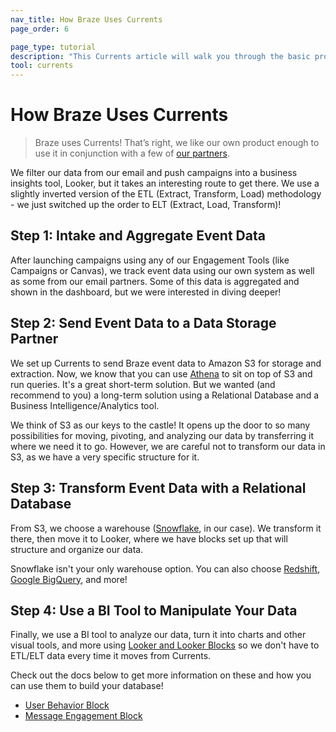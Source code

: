 ```yaml
---
nav_title: How Braze Uses Currents
page_order: 6

page_type: tutorial
description: "This Currents article will walk you through the basic process for setting up proper intakes for event data, as well as moving it into a database and BI tool."
tool: currents
---
```


# How Braze Uses Currents

> Braze uses Currents! That’s right, we like our own product enough to use it in conjunction with a few of [our partners]({{site.baseurl}}/user_guide/data_and_analytics/braze_currents/available_partners/).

We filter our data from our email and push campaigns into a business insights tool, Looker, but it takes an interesting route to get there. We use a slightly inverted version of the ETL (Extract, Transform, Load) methodology - we just switched up the order to ELT (Extract, Load, Transform)!

## Step 1: Intake and Aggregate Event Data

After launching campaigns using any of our Engagement Tools (like Campaigns or Canvas), we track event data using our own system as well as some from our email partners. Some of this data is aggregated and shown in the dashboard, but we were interested in diving deeper!

## Step 2: Send Event Data to a Data Storage Partner

We set up Currents to send Braze event data to Amazon S3 for storage and extraction. Now, we know that you can use [Athena][2] to sit on top of S3 and run queries. It's a great short-term solution. But we wanted (and recommend to you) a long-term solution using a Relational Database and a Business Intelligence/Analytics tool.

We think of S3 as our keys to the castle! It opens up the door to so many possibilities for moving, pivoting, and analyzing our data by transferring it where we need it to go. However, we are careful not to transform our data in S3, as we have a very specific structure for it.

## Step 3: Transform Event Data with a Relational Database

From S3, we choose a warehouse ([Snowflake](https://www.snowflake.com/try-the-data-warehouse-built-for-the-cloud/?&utm_medium=search&utm_source=adwords&utm_campaign=NA%20-%20Branded&utm_adgroup=NA%20-%20Branded%20Snowflake%20-%20Data&utm_term=%2Bsnowflake%20%2Bdata&utm_region=NA&gclid=EAIaIQobChMI0vLv6uDA3gIVEFqGCh3aiwMzEAAYASAAEgI72fD_BwE), in our case). We transform it there, then move it to Looker, where we have blocks set up that will structure and organize our data.

Snowflake isn't your only warehouse option. You can also choose [Redshift](https://aws.amazon.com/redshift/), [Google BigQuery](https://cloud.google.com/bigquery/?utm_source=google&utm_medium=cpc&utm_campaign=na-US-all-en-dr-bkws-all-all-trial-p-dr-1003905&utm_content=text-ad-none-any-DEV_c-CRE_288551384566-ADGP_Hybrid+%7C+AW+SEM+%7C+BKWS+%7C+US+%7C+en+%7C+PHR+~+Big+Data+~+BigQuery+~+google+bigquery-KWID_43700035823403663-kwd-300487425311&utm_term=KW_google%20bigquery-ST_google+bigquery&gclid=EAIaIQobChMIl9OK8uHA3gIVyVmGCh1lFgB-EAAYASAAEgIfWfD_BwE), and more!

## Step 4: Use a BI Tool to Manipulate Your Data

Finally, we use a BI tool to analyze our data, turn it into charts and other visual tools, and more using [Looker and Looker Blocks](https://looker.com/platform/blocks/directory?utm_campaign=7012R000000fxfC&utm_source=other&utm_medium=email&utm_content=brazedirectreferral&utm_term=braze_direct#braze) so we don't have to ETL/ELT data every time it moves from Currents.

Check out the docs below to get more information on these and how you can use them to build your database!

- [User Behavior Block](https://looker.com/platform/blocks/source/user-behavior-analytics-by-braze?latest&utm_campaign=7012R000000fxfC&utm_source=other&utm_medium=email&utm_content=brazedirectreferral&utm_term=braze_direct)
- [Message Engagement Block](https://looker.com/platform/blocks/source/message-engagement-analytics-by-braze?latest&utm_campaign=7012R000000fxfC&utm_source=other&utm_medium=email&utm_content=brazedirectreferral&utm_term=braze_direct)




[2]: https://aws.amazon.com/athena/
